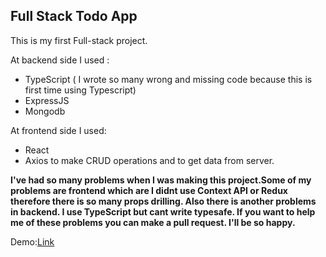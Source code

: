 ## Full Stack Todo App

This is my first Full-stack project. 

At backend side I used :

- TypeScript ( I wrote so many wrong and missing code because this is first time using Typescript)
- ExpressJS
- Mongodb

At frontend side I used:
- React 
- Axios to make CRUD operations and to get data from server.

**I've had so many problems when I was making this project.Some of my problems are frontend which are I didnt use Context API or Redux therefore there is so many props drilling. Also there is another problems in backend. I use TypeScript but cant write typesafe. If you want to help me of these problems you can make a pull request. I'll be so happy.**

Demo:[Link](https://todo-chi-ashy.vercel.app/) 


